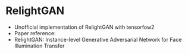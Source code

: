 # RelightGAN
* Unofficial implementation of RelightGAN with tensorfow2
* Paper reference:
* RelightGAN: Instance-level Generative Adversarial Network for Face Illumination Transfer
